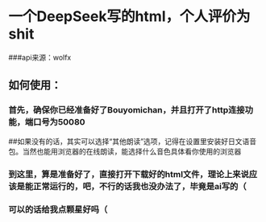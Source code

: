 # 一个DeepSeek写的html，个人评价为shit
###api来源：wolfx
## 如何使用：
### 首先，确保你已经准备好了Bouyomichan，并且打开了http连接功能，端口号为50080
##如果没有的话，其实可以选择“其他朗读”选项，记得在设置里安装好日文语音包。当然也能用浏览器的在线朗读，能选择什么音色具体看你使用的浏览器
### 到这里，算是准备好了，直接打开下载好的html文件，理论上来说应该是能正常运行的，吧，不行的话我也没办法了，毕竟是ai写的（
### 可以的话给我点颗星好吗（